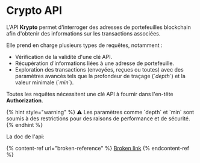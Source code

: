 # Crypto API

L'API **Krypto** permet d'interroger des adresses de portefeuilles blockchain afin d'obtenir des informations sur les transactions associées.&#x20;

Elle prend en charge plusieurs types de requêtes, notamment :

* Vérification de la validité d'une clé API.
* Récupération d'informations liées à une adresse de portefeuille.
* Exploration des transactions (envoyées, reçues ou toutes) avec des paramètres avancés tels que la profondeur de traçage (\`_depth_\`) et la valeur minimale (\`_min_\`).

Toutes les requêtes nécessitent une clé API à fournir dans l'en-tête **Authorization**.

{% hint style="warning" %}
⚠️ Les paramètres comme \`depth\` et \`min\` sont soumis à des restrictions pour des raisons de performance et de sécurité.
{% endhint %}

La doc de l'api:

{% content-ref url="broken-reference" %}
[Broken link](broken-reference)
{% endcontent-ref %}
